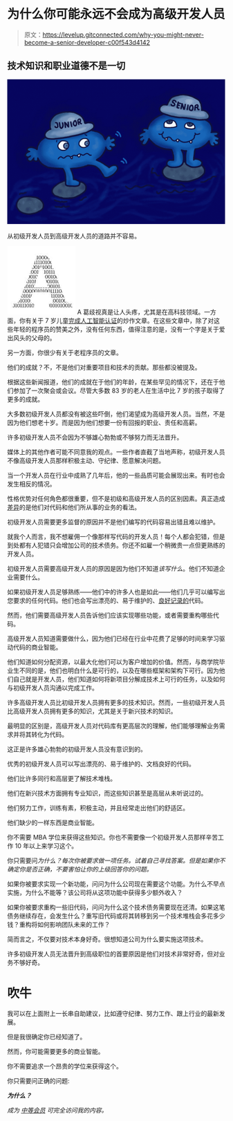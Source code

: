 # 为什么你可能永远不会成为高级开发人员

> 原文：<https://levelup.gitconnected.com/why-you-might-never-become-a-senior-developer-c00f543d4142>

## 技术知识和职业道德不是一切

![](img/3e3b0b4a1c2820667e0d0e33eeceed52.png)

从初级开发人员到高级开发人员的道路并不容易。

![A](img/905c9dac3e604fd9ae883e6c79475524.png)  A 葛歧视真是让人头疼，尤其是在高科技领域。一方面，你有关于 7 岁儿童[完成人工智能认证](https://www.techrepublic.com/article/a-6-year-old-became-the-worlds-youngest-computer-programmer/)的炒作文章。在这些文章中，除了对这些年轻的程序员的赞美之外，没有任何东西，值得注意的是，没有一个字是关于爱出风头的父母的。

另一方面，你很少有关于老程序员的文章。

他们的成就？不，不是他们对重要项目和技术的贡献。那些都没被提及。

根据这些新闻报道，他们的成就在于他们的年龄，在某些罕见的情况下，还在于他们参加了一次聚会或会议。尽管大多数 83 岁的老人在生活中比 7 岁的孩子取得了更多的成就。

大多数初级开发人员都没有被这些吓倒，他们渴望成为高级开发人员。当然，不是因为他们想老十岁。而是因为他们想要一份有回报的职业、责任和高薪。

许多初级开发人员不会因为不够雄心勃勃或不够努力而无法晋升。

媒体上的其他作者可能不同意我的观点。一些作者直截了当地声称，初级开发人员不像高级开发人员那样积极主动、守纪律、愿意解决问题。

当一个开发人员在行业中成熟了几年后，他的一些品质可能会展现出来。有时也会发生相反的情况。

性格优势对任何角色都很重要，但不是初级和高级开发人员的区别因素。真正造成[差异](https://devskiller.com/junior-developer/#:~:text=As%20a%20general%20rule%2C%20the,skills%20which%20candidates%20have%20acquired.)的是他们对代码和他们所从事的业务的看法。

初级开发人员需要更多监督的原因并不是他们编写的代码容易出错且难以维护。

就我个人而言，我不想雇佣一个像那样写代码的开发人员！每个人都会犯错，但是到处都有人犯错只会增加公司的技术债务。你还不如雇一个稍微贵一点但更熟练的开发人员。

初级开发人员需要高级开发人员的原因是因为他们不知道*该写什么*。他们不知道企业需要什么。

如果初级开发人员足够熟练——他们中的许多人也是如此——他们几乎可以编写出您要求的任何代码。他们也会写出漂亮的、易于维护的、[良好记录的](https://medium.com/geekculture/why-todays-code-documentation-is-a-heap-of-garbage-c66ac8aa6cb6?source=your_stories_page-------------------------------------)代码。

然而，他们需要高级开发人员告诉他们应该实现哪些功能，或者需要重构哪些代码。

高级开发人员知道需要做什么，因为他们已经在行业中花费了足够的时间来学习驱动代码的商业智能。

他们知道如何分配资源，以最大化他们可以为客户增加的价值。然而，与商学院毕业生不同的是，他们也明白什么是可行的，以及在哪些框架和架构下可行。因为他们自己就是开发人员，他们知道如何将新项目分解成技术上可行的任务，以及如何与初级开发人员沟通以完成工作。

许多高级开发人员比初级开发人员拥有更多的技术知识。然而，一些初级开发人员比高级开发人员拥有更多的知识，尤其是关于新兴技术的知识。

最明显的区别是，高级开发人员对代码库有更高层次的理解，他们能够理解业务需求并将其转化为代码。

这正是许多雄心勃勃的初级开发人员没有意识到的。

优秀的初级开发人员可以写出漂亮的、易于维护的、文档良好的代码。

他们比许多同行和高层更了解技术堆栈。

他们在新兴技术方面拥有专业知识，而这些知识甚至是高层从未听说过的。

他们努力工作，训练有素，积极主动，并且经常走出他们的舒适区。

他们缺少的一样东西是商业智能。

你不需要 MBA 学位来获得这些知识。你也不需要像一个初级开发人员那样辛苦工作 10 年以上来学习这个。

你只需要问*为什么？每次你被要求做一项任务。试着自己寻找答案。但是如果你不确定你是否正确，不要害怕让你的上级回答你的问题。*

如果你被要求实现一个新功能，问问为什么公司现在需要这个功能。为什么不早点实施，为什么不能等？该公司将从这项功能中获得多少额外收入？

如果你被要求重构一些旧代码，问问为什么这个技术债务需要现在还清。如果这笔债务继续存在，会发生什么？重写旧代码或将其转移到另一个技术堆栈会多花多少钱？重构将如何影响团队未来的工作？

简而言之，不仅要对技术本身好奇。很想知道公司为什么要实施这项技术。

许多初级开发人员无法晋升到高级职位的首要原因是他们对技术非常好奇，但对业务不够好奇。

# 吹牛

我可以在上面附上一长串自助建议，比如遵守纪律、努力工作、跟上行业的最新发展。

但是我很确定你已经知道了。

然而，你可能需要更多的商业智能。

你不需要追求一个昂贵的学位来获得这个。

你只需要问正确的问题:

***为什么？***

*成为* [*中等会员*](https://arijoury.medium.com/membership) *可完全访问我的内容。*